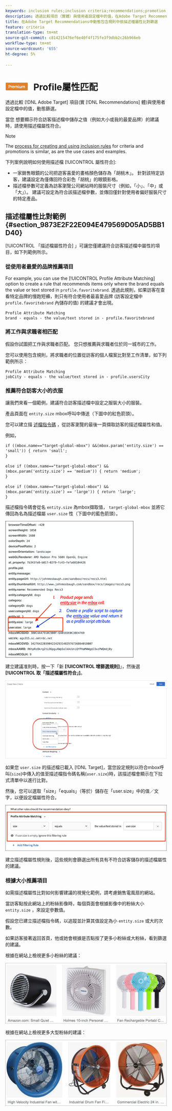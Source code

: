 ```yaml
---
keywords: inclusion rules;inclusion criteria;recommendations;promotion;promotions;dynamic filtering;dynamic;profile attribute matching
description: 透過比較項目（實體）與使用者設定檔中的值，在Adobe Target Recommendations中動態篩選。
title: 在Adobe Target Recommendations中動態包含規則中依描述檔屬性比對篩選
feature: criteria
translation-type: tm+mt
source-git-commit: c814215476ef6e40f4f175fe3f9dbb2c26b966eb
workflow-type: tm+mt
source-wordcount: '655'
ht-degree: 5%

---
```



# ![PREMIUM](/help/assets/premium.png) Profile屬性匹配

透過比較 [!DNL Adobe Target] 項目(實 [!DNL Recommendations] 體)與使用者設定檔中的值，動態篩選。

當您  想要顯示符合訪客描述檔中儲存之值（例如大小或我的最愛品牌）的建議時，請使用描述檔屬性符合。

>[!NOTE]
>
>The [process for creating and using inclusion rules](/help/c-recommendations/c-algorithms/use-dynamic-and-static-inclusion-rules.md) for criteria and promotions is similar, as are the use cases and examples.

下列案例說明如何使用描述檔 [!UICONTROL 屬性符合]:

* 一家銷售眼鏡的公司把遊客喜愛的畫格顏色儲存為「胡桃木」。 針對該特定訪客，建議設定為僅傳回符合彩色「胡桃」的眼鏡影格。
* 描述檔參數可定義為訪客瀏覽公司網站時的服裝尺寸（例如，「小」、「中」或「大」）。 建議可設定為符合該描述檔參數，並傳回僅針對使用者偏好服裝尺寸的特定產品。

## 描述檔屬性比對範例 {#section_9873E2F22E094E479569D05AD5BB1D40}

[!UICONTROL 「描述檔屬性符合] 」可讓您僅建議符合訪客描述檔中屬性的項目，如下列範例所示。

### 從使用者最愛的品牌推薦項目

For example, you can use the [!UICONTROL Profile Attribute Matching] option to create a rule that recommends items only where the brand equals the value or text stored in `profile.favoritebrand`. 透過此規則，如果訪客在查看特定品牌的慢跑短褲，則只有符合使用者最喜愛品牌 (訪客設定檔中 `profile.favoritebrand` 內儲存的值) 的建議才會出現。

```
Profile Attribute Matching
brand - equals - the value/text stored in - profile.favoritebrand
```

### 將工作與求職者相匹配

假設你試圖把工作與求職者匹配。 您只想推薦與求職者位於同一城市的工作。

您可以使用包含規則，將求職者的位置從訪客的個人檔案比對至工作清單，如下列範例所示：

```
Profile Attribute Matching
jobCity - equals - the value/text stored in - profile.usersCity
```

### 推薦符合訪客大小的衣服

讓我們來看一個範例，建議符合訪客描述檔中設定之服裝大小的服裝。

產品頁面在 `entity.size` mbox呼叫中傳送（下圖中的紅色箭頭）。

您可以建立描 [述檔指令碼](/help/c-target/c-visitor-profile/profile-parameters.md) ，從訪客瀏覽的最後一頁擷取訪客的描述檔屬性和值。

例如，

```
if ((mbox.name=="target-global-mbox") &&(mbox.param('entity.size') == 'small')) { return 'small';
}

else if ((mbox.name=="target-global-mbox") &&(mbox.param('entity.size') == 'medium')) { return 'medium';
}

else if ((mbox.name=="target-global-mbox") &&(mbox.param('entity.size') == 'large')) { return 'large';
}
```

描述檔指令碼會從名 `entity.size` 為mbox擷取值， `target-global-mbox` 並將它傳回為名為描述檔屬 `user.size` 性（下圖中的藍色箭頭）。

![大小mbox呼叫](/help/c-recommendations/c-algorithms/assets/size.png)

建立建議准則時，按一下「新 **[!UICONTROL 增篩選規則]**」，然後選 **[!UICONTROL 取「描述檔屬性符合」]**。

![描述檔屬性比對圖例](/help/c-recommendations/c-algorithms/assets/profile-attribute-matching.png)

如果您 `user.size` 的描述檔已載入 [!DNL Target]，當您設定規則以符合mbox呼叫(`size`)中傳入的值至描述檔指令碼名稱(`user.size`)時，該描述檔會顯示在下拉式清單中以進行比對。

然後，您可以選取「size」「equals」（等於）儲存在「user.size」中的值／文字，以便設定檔屬性符合。

![大小示例](/help/c-recommendations/c-algorithms/assets/example-size.png)

建立描述檔屬性規則後，這些規則會篩選出所有具有不符合訪客儲存的描述檔屬性的建議。

### 根據大小推薦項目

如需描述檔屬性比對如何影響建議的視覺化範例，請考慮銷售電風扇的網站。

當訪客點按此網站上的粉絲影像時，每個頁面會根據影像中的粉絲大小 `entity.size` ，來設定參數值。

假設您已建立描述檔指令碼，以追蹤並計算其值設定為小 `entity.size` 或大的次數。

如果訪客接著返回首頁，他或她會根據是否點按了更多小粉絲或大粉絲，看到篩選的建議。

根據在網站上檢視更多小粉絲的建議：

![小粉絲建議](/help/c-recommendations/c-algorithms/assets/small-fans.png)

根據在網站上檢視更多大型粉絲的建議：

![大型粉絲建議](/help/c-recommendations/c-algorithms/assets/large-fans.png)